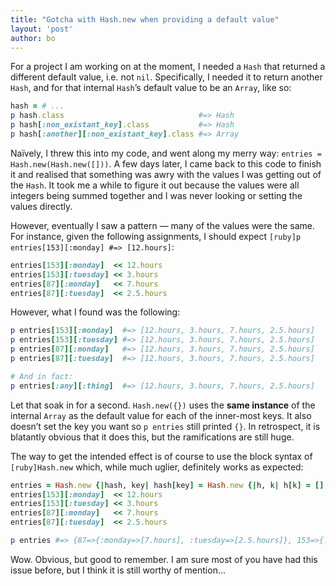 ```yaml
---
title: "Gotcha with Hash.new when providing a default value"
layout: 'post'
author: bo
---
```


For a project I am working on at the moment, I needed a `Hash`
that returned a different default value, i.e. not `nil`.
Specifically, I needed it to return another `Hash`, and for that
internal `Hash`’s default value to be an `Array`, like so:

``` ruby
hash = # ...
p hash.class                              #=> Hash
p hash[:non_existant_key].class           #=> Hash
p hash[:another][:non_existant_key].class #=> Array
```

Naïvely, I threw this into my code, and went along my merry way:
`entries = Hash.new(Hash.new([]))`. A few days later, I came back
to this code to finish it and realised that something was awry with the
values I was getting out of the `Hash`. It took me a while to figure it
out because the values were all integers being summed together and I was
never looking or setting the values directly.

However, eventually I saw a pattern — many of the values were the same.
For instance, given the following assignments, I should expect
`[ruby]p entries[153][:monday] #=> [12.hours]`:

``` ruby
entries[153][:monday]  << 12.hours
entries[153][:tuesday] << 3.hours
entries[87][:monday]   << 7.hours
entries[87][:tuesday]  << 2.5.hours
```

However, what I found was the following:

``` ruby
p entries[153][:monday]  #=> [12.hours, 3.hours, 7.hours, 2.5.hours]
p entries[153][:tuesday] #=> [12.hours, 3.hours, 7.hours, 2.5.hours]
p entries[87][:monday]   #=> [12.hours, 3.hours, 7.hours, 2.5.hours]
p entries[87][:tuesday]  #=> [12.hours, 3.hours, 7.hours, 2.5.hours]

# And in fact:
p entries[:any][:thing]  #=> [12.hours, 3.hours, 7.hours, 2.5.hours]
```

Let that soak in for a second. `Hash.new({})` uses the **same
instance** of the internal `Array` as the default value for each
of the inner-most keys. It also doesn’t set the key you want so
`p entries` still printed `{}`. In retrospect, it is
blatantly obvious that it does this, but the ramifications are still
huge.

The way to get the intended effect is of course to use the block syntax
of `[ruby]Hash.new` which, while much uglier, definitely works as
expected:

``` ruby
entries = Hash.new {|hash, key| hash[key] = Hash.new {|h, k| h[k] = [] }}
entries[153][:monday]  << 12.hours
entries[153][:tuesday] << 3.hours
entries[87][:monday]   << 7.hours
entries[87][:tuesday]  << 2.5.hours

p entries #=> {87=>{:monday=>[7.hours], :tuesday=>[2.5.hours]}, 153=>{:monday=>[12.hours], :tuesday=>[3.hours]}}
```

Wow. Obvious, but good to remember. I am sure most of you have had this
issue before, but I think it is still worthy of mention…
